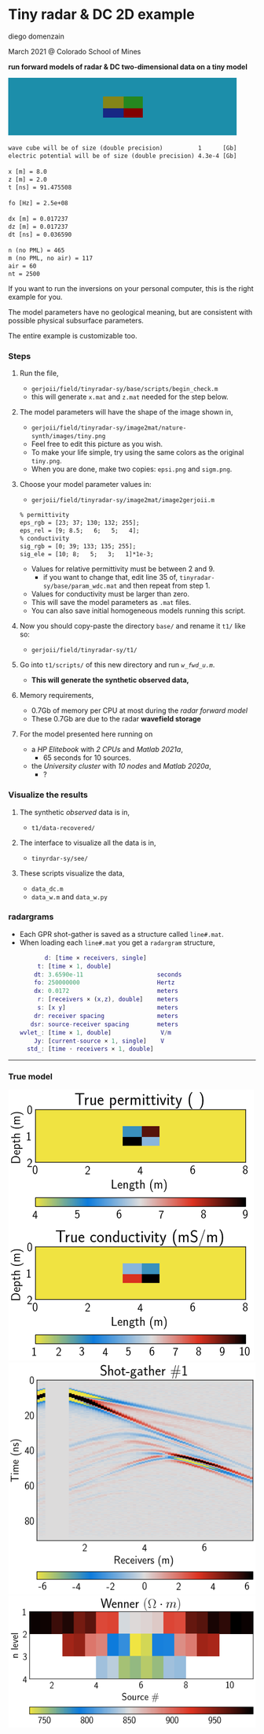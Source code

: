 # Tiny radar & DC 2D example
diego domenzain

March 2021 @ Colorado School of Mines

**run forward models of radar & DC two-dimensional data on a tiny model**

[![](image2mat/nature-synth/images/tiny-color.png)](./)

```
wave cube will be of size (double precision)          1      [Gb]
electric potential will be of size (double precision) 4.3e-4 [Gb]

x [m] = 8.0 
z [m] = 2.0 
t [ns] = 91.475508 

fo [Hz] = 2.5e+08 

dx [m] = 0.017237 
dz [m] = 0.017237 
dt [ns] = 0.036590 

n (no PML) = 465 
m (no PML, no air) = 117 
air = 60 
nt = 2500 
```

If you want to run the inversions on your personal computer, this is the right example for you.

The model parameters have no geological meaning, but are consistent with possible physical subsurface parameters.

The entire example is customizable too.

### Steps

1. Run the file,
   * ```gerjoii/field/tinyradar-sy/base/scripts/begin_check.m```
   * this will generate ```x.mat``` and ```z.mat``` needed for the step below.
   
1. The model parameters will have the shape of the image shown in,
   * ```gerjoii/field/tinyradar-sy/image2mat/nature-synth/images/tiny.png```
   * Feel free to edit this picture as you wish.
   * To make your life simple, try using the same colors as the original ```tiny.png```.
   * When you are done, make two copies: ```epsi.png``` and ```sigm.png```.
   
1. Choose your model parameter values in:
   * ```gerjoii/field/tinyradar-sy/image2mat/image2gerjoii.m```
   
   ```
   % permittivity
   eps_rgb = [23; 37; 130; 132; 255];
   eps_rel = [9; 8.5;   6;   5;   4];
   % conductivity
   sig_rgb = [0; 39; 133; 135; 255];
   sig_ele = [10; 8;   5;   3;   1]*1e-3;
   ```
   * Values for relative permittivity must be between 2 and 9.
      * if you want to change that, edit line 35 of,
        ```tinyradar-sy/base/param_wdc.mat```
        and then repeat from step 1.
   * Values for conductivity must be larger than zero.
   * This will save the model parameters as ```.mat``` files.
   * You can also save initial homogeneous models running this script.
   
1. Now you should copy-paste the directory ```base/``` and rename it ```t1/``` like so:
   * ```gerjoii/field/tinyradar-sy/t1/```
   
1. Go into ```t1/scripts/``` of this new directory and run *```w_fwd_u.m```*.
   * **This will generate the synthetic observed data,**
   
1. Memory requirements,
   * 0.7Gb of memory per CPU at most during the *radar forward model*
   * These 0.7Gb are due to the radar **wavefield storage**
   
1. For the model presented here running on
   * a *HP Elitebook* with *2 CPUs* and *Matlab 2021a*,
     * 65 seconds for 10 sources.
   * the *University cluster* with *10 nodes* and *Matlab 2020a*,
     * ?

### Visualize the results

1. The synthetic *observed* data is in,
   * ```t1/data-recovered/```
   
1. The interface to visualize all the data is in,
   * ```tinyrdar-sy/see/```
   
1. These scripts visualize the data,
   * ```data_dc.m```
   * ```data_w.m``` and ```data_w.py```
   
### radargrams

* Each GPR shot-gather is saved as a structure called ```line#.mat```.
* When loading each ```line#.mat``` you get a ```radargram``` structure,
	```matlab
	       d: [time × receivers, single]
         t: [time × 1, double]
        dt: 3.6590e-11                     seconds
        fo: 250000000                      Hertz
        dx: 0.0172                         meters
         r: [receivers × (x,z), double]    meters
         s: [x y]                          meters
        dr: receiver spacing               meters
       dsr: source-receiver spacing        meters
    wvlet_: [time × 1, double]              V/m
        Jy: [current-source × 1, single]    V
      std_: [time ⋅ receivers × 1, double]
	```
---

### True model

[![](see/pics/true.png)](./)[![](see/pics/shot1.png)](./)[![](see/pics/observed-wen.png)](./)
